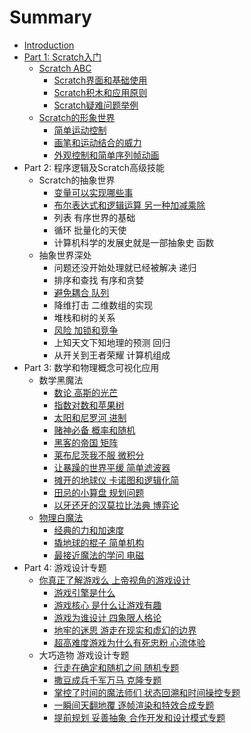 # Summary

* [Introduction](README.md)
* [Part 1: Scratch入门](part-1-scratchru-men.md)
  * [Scratch ABC](part-1-scratchru-men/scratch-abc.md)
    * [Scratch界面和基础使用](part-1-scratchru-men/scratch-abc/scratchjie-mian-he-ji-chu-shi-yong-fang-fa.md)
    * [Scratch积木和应用原则](part-1-scratchru-men/scratch-abc/scratchji-mu-he-qian-zai-ying-yong.md)
    * [Scratch疑难问题举例](part-1-scratchru-men/scratch-abc/scratchyi-nan-wen-ti-ju-li.md)
  * [Scratch的形象世界](part-1-scratchru-men/scratchde-xing-xiang-shi-jie.md)
    * [简单运动控制](part-1-scratchru-men/scratchde-xing-xiang-shi-jie/jian-dan-yun-dong-kong-zhi.md)
    * [画笔和运动结合的威力](part-1-scratchru-men/scratchde-xing-xiang-shi-jie/hua-bi-he-yun-dong-jie-he-de-wei-li.md)
    * [外观控制和简单序列帧动画](part-1-scratchru-men/scratchde-xing-xiang-shi-jie/wai-guan-kong-zhi-he-jian-dan-xu-lie-zheng-dong-hua.md)
* Part 2: 程序逻辑及Scratch高级技能
  * Scratch的抽象世界
    * [变量可以实现哪些事](bian-liang-ke-yi-shi-xian-na-xie-shi.md)
    * [布尔表达式和逻辑运算 另一种加减乘除](bu-er-biao-da-shi-he-luo-ji-yun-suan-ling-yi-zhong-jia-jian-cheng-chu.md)
    * 列表 有序世界的基础
    * 循环 批量化的天使
    * 计算机科学的发展史就是一部抽象史 函数
  * 抽象世界深处
    * 问题还没开始处理就已经被解决 递归
    * 排序和查找 有序和贪婪
    * [避免耦合 队列](yao-pie-qing-guan-xi-zhao-lian-biao-dui-lie.md)
    * 降维打击 二维数组的实现
    * 堆栈和树的关系
    * [风险 加锁和竞争](feng-xian-jia-suo-he-jing-zheng.md)
    * 上知天文下知地理的预测 回归
    * 从开关到王者荣耀 计算机组成
* Part 3: 数学和物理概念可视化应用
  * 数学黑魔法
    * [数论 高斯的光芒](shu-lun-gao-si-de-guang-mang.md)
    * [指数对数和苹果树](zhi-shu-dui-shu-he-ping-guo-shu.md)
    * [太阳和尼罗河 进制](tai-yang-he-ni-luo-he-jin-zhi.md)
    * [赌神必备 概率和随机](du-shen-bi-bei-gai-lv-he-sui-ji.md)
    * [黑客的帝国 矩阵](hei-ke-de-di-guo-ju-zhen.md)
    * [莱布尼茨我不服 微积分](lai-bu-ni-ci-wo-bu-fu-wei-ji-fen.md)
    * [让暴躁的世界平缓 简单滤波器](rang-bao-zao-de-shi-jie-ping-huan-jian-dan-lv-bo-qi.md)
    * [摊开的地球仪 卡诺图和逻辑化简](tan-kai-de-di-qiu-yi-qia-nuo-tu-he-luo-ji-hua-jian.md)
    * [田忌的小算盘 规划问题](tian-ji-de-xiao-suan-pan-gui-hua-wen-ti.md)
    * [以牙还牙的汉莫拉比法典 博弈论](yi-ya-huan-ya-de-han-mo-la-bi-fa-dian-bo-yi-lun.md)
  * [物理白魔法](wu-li-bai-mo-fa.md)
    * [经典的力和加速度](jing-dian-de-li-he-jia-su-du.md)
    * [撬地球的棍子 简单机构](qiao-di-qiu-de-gun-zi-jian-dan-ji-gou.md)
    * [最接近魔法的学问 电磁](zui-jie-jin-mo-fa-de-xue-wen-dian-ci.md)
* Part 4: 游戏设计专题
  * [你真正了解游戏么 上帝视角的游戏设计](ni-zhen-zheng-le-jie-you-xi-yao-shang-di-shi-jiao-de-you-xi-she-ji.md)
    * [游戏引擎是什么](you-xi-yin-qing-shi-shi-yao.md)
    * [游戏核心 是什么让游戏有趣](you-xi-he-xin-shi-shi-yao-rang-you-xi-you-qu.md)
    * [游戏为谁设计 四象限人格论](you-xi-wei-shui-she-ji-si-xiang-xian-ren-ge-lun.md)
    * [地牢的迷思 游走在现实和虚幻的边界](di-lao-de-mi-si-you-zou-zai-xian-shi-he-xu-huan-de-bian-jie.md)
    * [超高难度游戏为什么有死忠粉 心流体验](chao-gao-nan-du-you-xi-wei-shi-yao-you-si-zhong-fen-xin-liu-ti-yan.md)
  * 大巧造物 游戏设计专题
    * [行走在确定和随机之间 随机专题](xing-zou-zai-que-ding-he-sui-ji-zhi-jian-sui-ji-zhuan-ti.md)
    * [撒豆成兵千军万马 克隆专题](sa-dou-cheng-bing-qian-jun-wan-ma-ke-long-zhuan-ti.md)
    * [掌控了时间的魔法师们 状态回溯和时间操控专题](zhang-kong-le-shi-jian-de-mo-fa-shi-men-zhuang-tai-hui-su-he-shi-jian-cao-kong-zhuan-ti.md)
    * [一瞬间天翻地覆 逐帧渲染和特效合成专题](yi-shun-jian-tian-fan-di-fu-zhu-zheng-xuan-ran-he-te-xiao-he-cheng-zhuan-ti.md)
    * [提前规划 妥善抽象 合作开发和设计模式专题](ti-qian-gui-hua-tuo-shan-chou-xiang-he-zuo-kai-fa-he-she-ji-mo-shi-zhuan-ti.md)

